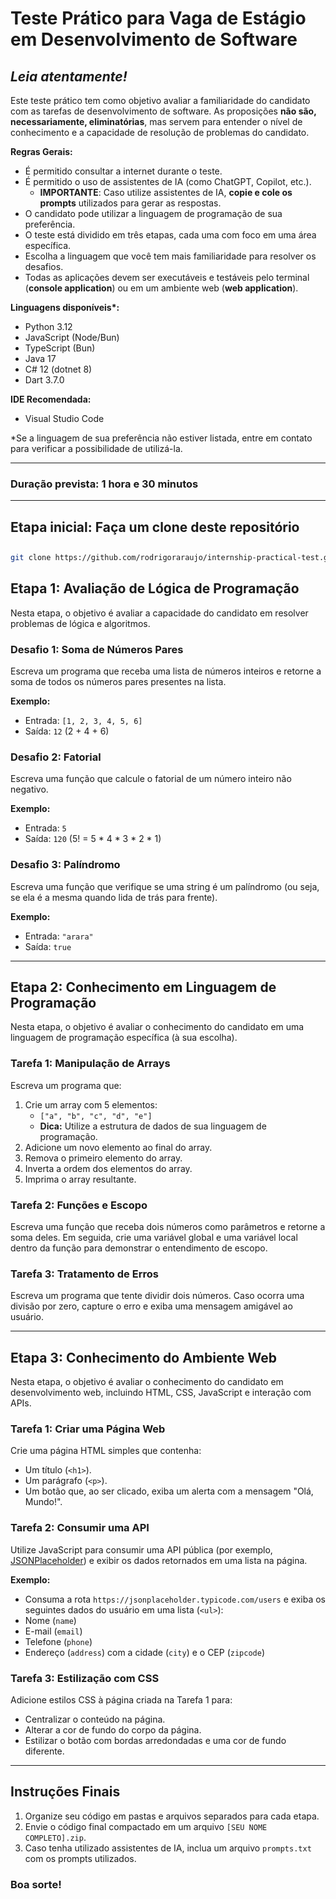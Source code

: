 # Teste Prático para Vaga de Estágio em Desenvolvimento de Software

## _Leia atentamente!_

Este teste prático tem como objetivo avaliar a familiaridade do candidato com as tarefas de desenvolvimento de software. As proposições **não são, necessariamente, eliminatórias**, mas servem para entender o nível de conhecimento e a capacidade de resolução de problemas do candidato.

**Regras Gerais:**
- É permitido consultar a internet durante o teste.
- É permitido o uso de assistentes de IA (como ChatGPT, Copilot, etc.).
  - **IMPORTANTE**: Caso utilize assistentes de IA, **copie e cole os prompts** utilizados para gerar as respostas.
- O candidato pode utilizar a linguagem de programação de sua preferência.
- O teste está dividido em três etapas, cada uma com foco em uma área específica.
- Escolha a linguagem que você tem mais familiaridade para resolver os desafios.
- Todas as aplicações devem ser executáveis e testáveis pelo terminal (__console application__) ou em um ambiente web (__web application__).
  
**Linguagens disponíveis\*:**
- Python 3.12
- JavaScript (Node/Bun)
- TypeScript (Bun)
- Java 17
- C# 12 (dotnet 8)
- Dart 3.7.0

**IDE Recomendada:**
- Visual Studio Code

*Se a linguagem de sua preferência não estiver listada, entre em contato para verificar a possibilidade de utilizá-la.

---

### Duração prevista: __1 hora e 30 minutos__

---

## Etapa inicial: Faça um clone deste repositório
##
```bash
git clone https://github.com/rodrigoraraujo/internship-practical-test.git
```

## Etapa 1: Avaliação de Lógica de Programação

Nesta etapa, o objetivo é avaliar a capacidade do candidato em resolver problemas de lógica e algoritmos.

### Desafio 1: Soma de Números Pares
Escreva um programa que receba uma lista de números inteiros e retorne a soma de todos os números pares presentes na lista.

**Exemplo:**
- Entrada: `[1, 2, 3, 4, 5, 6]`
- Saída: `12` (2 + 4 + 6)

### Desafio 2: Fatorial
Escreva uma função que calcule o fatorial de um número inteiro não negativo.

**Exemplo:**
- Entrada: `5`
- Saída: `120` (5! = 5 * 4 * 3 * 2 * 1)

### Desafio 3: Palíndromo
Escreva uma função que verifique se uma string é um palíndromo (ou seja, se ela é a mesma quando lida de trás para frente).

**Exemplo:**
- Entrada: `"arara"`
- Saída: `true`

---

## Etapa 2: Conhecimento em Linguagem de Programação

Nesta etapa, o objetivo é avaliar o conhecimento do candidato em uma linguagem de programação específica (à sua escolha).

### Tarefa 1: Manipulação de Arrays
Escreva um programa que:
1. Crie um array com 5 elementos:
    - `["a", "b", "c", "d", "e"]`
    - **Dica:** Utilize a estrutura de dados de sua linguagem de programação.
2. Adicione um novo elemento ao final do array.
3. Remova o primeiro elemento do array.
4. Inverta a ordem dos elementos do array.
5. Imprima o array resultante.

### Tarefa 2: Funções e Escopo
Escreva uma função que receba dois números como parâmetros e retorne a soma deles. Em seguida, crie uma variável global e uma variável local dentro da função para demonstrar o entendimento de escopo.

### Tarefa 3: Tratamento de Erros
Escreva um programa que tente dividir dois números. Caso ocorra uma divisão por zero, capture o erro e exiba uma mensagem amigável ao usuário.

---

## Etapa 3: Conhecimento do Ambiente Web

Nesta etapa, o objetivo é avaliar o conhecimento do candidato em desenvolvimento web, incluindo HTML, CSS, JavaScript e interação com APIs.

### Tarefa 1: Criar uma Página Web
Crie uma página HTML simples que contenha:
- Um título (`<h1>`).
- Um parágrafo (`<p>`).
- Um botão que, ao ser clicado, exiba um alerta com a mensagem "Olá, Mundo!".

### Tarefa 2: Consumir uma API
Utilize JavaScript para consumir uma API pública (por exemplo, [JSONPlaceholder](https://jsonplaceholder.typicode.com/)) e exibir os dados retornados em uma lista na página.

**Exemplo:**
- Consuma a rota `https://jsonplaceholder.typicode.com/users` e exiba os seguintes dados do usuário em uma lista (`<ul>`):
- Nome (`name`)
- E-mail (`email`)
- Telefone (`phone`)
- Endereço (`address`) com a cidade (`city`) e o CEP (`zipcode`)

### Tarefa 3: Estilização com CSS
Adicione estilos CSS à página criada na Tarefa 1 para:
- Centralizar o conteúdo na página.
- Alterar a cor de fundo do corpo da página.
- Estilizar o botão com bordas arredondadas e uma cor de fundo diferente.

---

## Instruções Finais

1. Organize seu código em pastas e arquivos separados para cada etapa.
2. Envie o código final compactado em um arquivo `[SEU NOME COMPLETO].zip`.
3. Caso tenha utilizado assistentes de IA, inclua um arquivo `prompts.txt` com os prompts utilizados.

### **Boa sorte!**